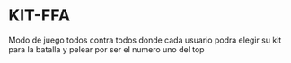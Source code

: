 # KIT-FFA
Modo de juego todos contra todos donde cada usuario podra elegir su kit para la batalla y pelear por ser el numero uno del top
